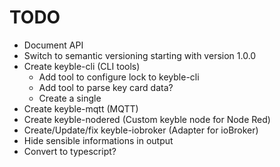 # TODO

- Document API
- Switch to semantic versioning starting with version 1.0.0
- Create keyble-cli (CLI tools)
	- Add tool to configure lock to keyble-cli
	- Add tool to parse key card data?
	- Create a single 
- Create keyble-mqtt (MQTT)
- Create keyble-nodered (Custom keyble node for Node Red)
- Create/Update/fix keyble-iobroker (Adapter for ioBroker)
- Hide sensible informations in output
- Convert to typescript?
